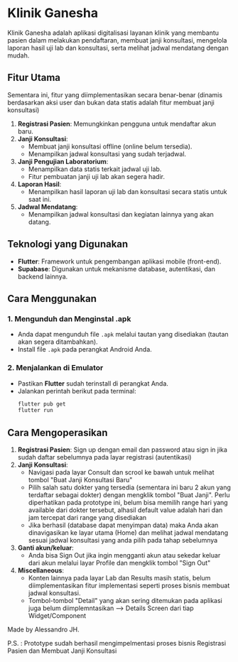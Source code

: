 # Klinik Ganesha

Klinik Ganesha adalah aplikasi digitalisasi layanan klinik yang membantu pasien dalam melakukan pendaftaran, membuat janji konsultasi, mengelola laporan hasil uji lab dan konsultasi, serta melihat jadwal mendatang dengan mudah.

## Fitur Utama
Sementara ini, fitur yang diimplementasikan secara benar-benar (dinamis berdasarkan aksi user dan bukan data statis adalah fitur membuat janji konsultasi)
1. **Registrasi Pasien**: Memungkinkan pengguna untuk mendaftar akun baru.
2. **Janji Konsultasi**: 
   - Membuat janji konsultasi offline (online belum tersedia).
   - Menampilkan jadwal konsultasi yang sudah terjadwal.
3. **Janji Pengujian Laboratorium**:
   - Menampilkan data statis terkait jadwal uji lab.
   - Fitur pembuatan janji uji lab akan segera hadir.
4. **Laporan Hasil**:
   - Menampilkan hasil laporan uji lab dan konsultasi secara statis untuk saat ini.
5. **Jadwal Mendatang**:
   - Menampilkan jadwal konsultasi dan kegiatan lainnya yang akan datang.

## Teknologi yang Digunakan

- **Flutter**: Framework untuk pengembangan aplikasi mobile (front-end).
- **Supabase**: Digunakan untuk mekanisme database, autentikasi, dan backend lainnya.

## Cara Menggunakan

### 1. Mengunduh dan Menginstal .apk
- Anda dapat mengunduh file `.apk` melalui tautan yang disediakan (tautan akan segera ditambahkan).
- Install file `.apk` pada perangkat Android Anda.

### 2. Menjalankan di Emulator
- Pastikan **Flutter** sudah terinstall di perangkat Anda.
- Jalankan perintah berikut pada terminal:
  ```bash
  flutter pub get
  flutter run

## Cara Mengoperasikan
1. **Registrasi Pasien**: Sign up dengan email dan password atau sign in jika sudah daftar sebelumnya pada layar registrasi (autentikasi)
2. **Janji Konsultasi**: 
   - Navigasi pada layar Consult dan scrool ke bawah untuk melihat tombol "Buat Janji Konsultasi Baru"
   - Pilih salah satu dokter yang tersedia (sementara ini baru 2 akun yang terdaftar sebagai dokter) dengan mengklik tombol "Buat Janji". Perlu diperhatikan pada prototype ini, belum bisa memilih range hari yang available dari dokter tersebut, alhasil default value adalah hari dan jam tercepat dari range yang disediakan
   - Jika berhasil (database dapat menyimpan data) maka Anda akan dinavigasikan ke layar utama (Home) dan melihat jadwal mendatang sesuai jadwal konsultasi yang anda pilih pada tahap sebelumnya
3. **Ganti akun/keluar**:
   - Anda bisa Sign Out jika ingin mengganti akun atau sekedar keluar dari akun melalui layar Profile dan mengklik tombol "Sign Out"
4. **Miscellaneous**:
   - Konten lainnya pada layar Lab dan Results masih statis, belum diimplementasikan fitur implementasi seperti proses bisnis membuat jadwal konsultasi.
   - Tombol-tombol "Detail" yang akan sering ditemukan pada aplikasi juga belum diimplemntasikan --> Details Screen dari tiap Widget/Component

Made by Alessandro JH.

P.S. : Prototype sudah berhasil mengimpelmentasi proses bisnis Registrasi Pasien dan Membuat Janji Konsultasi
